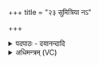 +++
title = "२३ सुमित्रिया नऽ"

+++
<details><summary>पदपाठः - दयानन्दादि</summary>

सु॒मि॒त्रि॒या इति॑ सुऽमि॒त्रि॒याः। नः॒। आपः॑। ओष॑धयः। स॒न्तु॒। दु॒र्मि॒त्रि॒या इति॑ दुःमित्रि॒याः। तस्मै॑। स॒न्तु॒। यः। अ॒स्मान्। द्वेष्टि॑। यम्। च॒। व॒यम्। द्वि॒ष्मः। २३।
</details>

<details><summary>अधिमन्त्रम् (VC)</summary>

- आपो देवताः
- दीर्घतमा ऋषिः
- निचृदनुष्टुप्
- गान्धारः
</details>